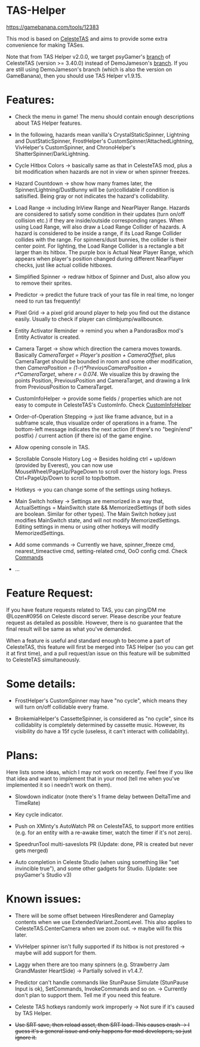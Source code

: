 # TAS-Helper

https://gamebanana.com/tools/12383

This mod is based on [CelesteTAS](https://github.com/psyGamer/CelesteTAS-EverestInterop-MonoFix) and aims to provide some extra convenience for making TASes.

Note that from TAS Helper v2.0.0, we target psyGamer's [branch](https://github.com/psyGamer/CelesteTAS-EverestInterop-MonoFix) of CelesteTAS (version >= 3.40.0) instead of DemoJameson's [branch](https://github.com/EverestAPI/CelesteTAS-EverestInterop). If you are still using DemoJameson's branch (which is also the version on GameBanana), then you should use TAS Helper v1.9.15.

# Features:

- Check the menu in game! The menu should contain enough descriptions about TAS Helper features.

- In the following, hazards mean vanilla's CrystalStaticSpinner, Lightning and DustStaticSpinner, FrostHelper's CustomSpinner/AttachedLightning, VivHelper's CustomSpinner, and ChronoHelper's ShatterSpinner/DarkLightning.

- Cycle Hitbox Colors -> basically same as that in CelesteTAS mod, plus a bit modification when hazards are not in view or when spinner freezes.

- Hazard Countdown -> show how many frames later, the Spinner/Lightning/DustBunny will be (un)collidable if condition is satisified. Being gray or not indicates the hazard's collidability.

- Load Range -> including InView Range and NearPlayer Range. Hazards are considered to satisfy some condition in their updates (turn on/off collision etc.) if they are inside/outside corresponding ranges. When using Load Range, will also draw a Load Range Collider of hazards. A hazard is considered to be inside a range, if its Load Range Collider collides with the range. For spinners/dust bunnies, the collider is their center point. For lighting, the Load Range Collider is a rectangle a bit larger than its hitbox. The purple box is Actual Near Player Range, which appears when player's position changed during different NearPlayer checks, just like actual collide hitboxes.

- Simplified Spinner -> redraw hitbox of Spinner and Dust, also allow you to remove their sprites.

- Predictor -> predict the future track of your tas file in real time, no longer need to run tas frequently!

- Pixel Grid -> a pixel grid around player to help you find out the distance easily. Usually to check if player can climbjump/wallbounce.

- Entity Activator Reminder -> remind you when a PandorasBox mod's Entity Activator is created.

- Camera Target -> show which direction the camera moves towards. Basically *CameraTarget = Player's position + CameraOffset*, plus CameraTarget should be bounded in room and some other modification, then *CameraPosition = (1-r)\*PreviousCameraPosition + r\*CameraTarget*, where *r = 0.074*. We visualize this by drawing the points Position, PreviousPosition and CameraTarget, and drawing a link from PreviousPosition to CameraTarget.

- CustomInfoHelper -> provide some fields / properties which are not easy to compute in CelesteTAS's CustomInfo. Check [CustomInfoHelper](https://github.com/LozenChen/TAS-Helper/blob/main/Source/Gameplay/CustomInfoHelper.cs)

- Order-of-Operation Stepping -> just like frame advance, but in a subframe scale, thus visualize order of operations in a frame. The bottom-left message indicates the next action (if there's no "begin/end" postfix) / current action (if there is) of the game engine.

- Allow opening console in TAS.

- Scrollable Console History Log -> Besides holding ctrl + up/down (provided by Everest), you can now use MouseWheel/PageUp/PageDown to scroll over the history logs. Press Ctrl+PageUp/Down to scroll to top/bottom.

- Hotkeys -> you can change some of the settings using hotkeys.

- Main Switch hotkey -> Settings are memorized in a way that, ActualSettings = MainSwitch state && MemorizedSettings (if both sides are boolean. Similar for other types). The Main Switch hotkey just modifies MainSwitch state, and will not modify MemorizedSettings. Editing settings in menu or using other hotkeys will modify MemorizedSettings.

- Add some commands -> Currently we have, spinner_freeze cmd, nearest_timeactive cmd, setting-related cmd, OoO config cmd. Check [Commands](https://github.com/LozenChen/TAS-Helper/blob/main/Docs/Commands.md)

- ...

# Feature Request:

  If you have feature requests related to TAS, you can ping/DM me @Lozen#0956 on Celeste discord server. Please describe your feature request as detailed as possible. However, there is no guarantee that the final result will be same as what you've demanded.

  When a feature is useful and standard enough to become a part of CelesteTAS, this feature will first be merged into TAS Helper (so you can get it at first time), and a pull request/an issue on this feature will be submitted to CelesteTAS simultaneously.

# Some details:

- FrostHelper's CustomSpinner may have "no cycle", which means they will turn on/off collidable every frame.

- BrokemiaHelper's CassetteSpinner, is considered as "no cycle", since its collidablity is completely determined by cassette music. However, its visibility do have a 15f cycle (useless, it can't interact with collidablity).

# Plans:

  Here lists some ideas, which I may not work on recently. Feel free if you like that idea and want to implement that in your mod (tell me when you've implemented it so i needn't work on them).

- Slowdown indicator (note there's 1 frame delay between DeltaTime and TimeRate)

- Key cycle indicator.

- Push on XMinty's AutoWatch PR on CelesteTAS, to support more entities (e.g. for an entity with a re-awake timer, watch the timer if it's not zero).

- SpeedrunTool multi-saveslots PR (Update: done, PR is created but never gets merged)

- Auto completion in Celeste Studio (when using something like "set invincible true"), and some other gadgets for Studio. (Update: see psyGamer's Studio v3)

# Known issues:

- There will be some offset between HiresRenderer and Gameplay contents when we use ExtendedVariant.ZoomLevel. This also applies to CelesteTAS.CenterCamera when we zoom out. -> maybe will fix this later.

- VivHelper spinner isn't fully supported if its hitbox is not prestored -> maybe will add support for them.

- Laggy when there are too many spinners (e.g. Strawberry Jam GrandMaster HeartSide) -> Partially solved in v1.4.7.

- Predictor can't handle commands like StunPause Simulate (StunPause Input is ok), SetCommands, InvokeCommands and so on. -> Currently don't plan to support them. Tell me if you need this feature.

- Celeste TAS hotkeys randomly work improperly -> Not sure if it's caused by TAS Helper.

- ~~Use SRT save, then reload asset, then SRT load. This causes crash -> I guess it's a general issue and only happens for mod developers, so just ignore it.~~